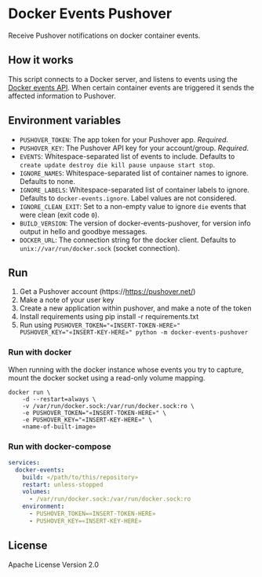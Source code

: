 # Docker Events Pushover
Receive Pushover notifications on docker container events.

## How it works

This script connects to a Docker server, and listens to events using the [Docker events API](https://docs.docker.com/engine/api/v1.41/#operation/SystemEvents). When certain container events are triggered it sends the affected information to Pushover.

## Environment variables

* `PUSHOVER_TOKEN`: The app token for your Pushover app. _Required_.
* `PUSHOVER_KEY`: The Pushover API key for your account/group. _Required_.
* `EVENTS`: Whitespace-separated list of events to include. Defaults to `create update destroy die kill pause unpause start stop`.
* `IGNORE_NAMES`: Whitespace-separated list of container names to ignore. Defaults to none.
* `IGNORE_LABELS`: Whitespace-separated list of container labels to ignore. Defaults to `docker-events.ignore`. Label values are not considered.
* `IGNORE_CLEAN_EXIT`: Set to a non-empty value to ignore `die` events that were clean (exit code `0`).
* `BUILD_VERSION`: The version of docker-events-pushover, for version info output in hello and goodbye messages.
* `DOCKER_URL`: The connection string for the docker client. Defaults to `unix://var/run/docker.sock` (socket connection).

## Run

1. Get a Pushover account (https://https://pushover.net/)
2. Make a note of your user key
3. Create a new application within pushover, and make a note of the token
4. Install requirements using pip install -r requirements.txt
5. Run using `PUSHOVER_TOKEN="«INSERT-TOKEN-HERE»" PUSHOVER_KEY="«INSERT-KEY-HERE»" python -m docker-events-pushover`

### Run with docker

When running with the docker instance whose events you try to capture, mount the docker socket using a read-only volume mapping.

```shell
docker run \
    -d --restart=always \
    -v /var/run/docker.sock:/var/run/docker.sock:ro \
    -e PUSHOVER_TOKEN="«INSERT-TOKEN-HERE»" \
    -e PUSHOVER_KEY="«INSERT-KEY-HERE»" \
    «name-of-built-image»
```

### Run with docker-compose

```yml 
services:
  docker-events:
    build: «/path/to/this/repository»
    restart: unless-stopped
    volumes:
      - /var/run/docker.sock:/var/run/docker.sock:ro
    environment:
      - PUSHOVER_TOKEN=«INSERT-TOKEN-HERE»
      - PUSHOVER_KEY=«INSERT-KEY-HERE»

```

## License
Apache License Version 2.0
